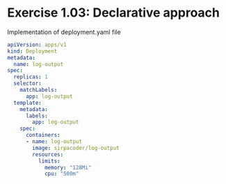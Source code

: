 # Exercise 1.03: Declarative approach

Implementation of deployment.yaml file

```yaml
apiVersion: apps/v1
kind: Deployment
metadata:
  name: log-output
spec:
  replicas: 1
  selector:
    matchLabels:
      app: log-output
  template:
    metadata:
      labels:
        app: log-output
    spec:
      containers:
      - name: log-output
        image: sirpacoder/log-output
        resources:
          limits:
            memory: "128Mi"
            cpu: "500m"
```
